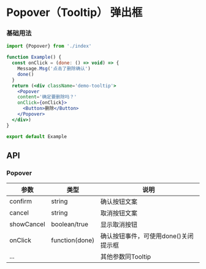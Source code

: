 # Popover（Tooltip） 弹出框

### 基础用法

```jsx
import {Popover} from './index'

function Example() {
  const onClick = (done: () => void) => {
    Message.Msg('点击了删除确认')
    done()
  }
  return (<div className='demo-tooltip'>
    <Popover
    content='确定要删除吗？'
    onClick={onClick}>
      <Button>删除</Button>
    </Popover>
  </div>)
}

export default Example

```

## API

### Popover

| 参数         | 类型             | 说明                    |
|------------|----------------|-----------------------|
| confirm    | string         | 确认按钮文案                |
| cancel     | string         | 取消按钮文案                |
| showCancel | boolean/true   | 显示取消按钮                |
| onClick    | function(done) | 确认按钮事件，可使用done()关闭提示框 |
| ...        |                | 其他参数同Tooltip          |
